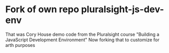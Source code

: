 #  Fork of own repo pluralsight-js-dev-env
That was Cory House demo code from the Pluralsight course "Building a JavaScript Development Environment"
Now forking that to customize for arth purposes
